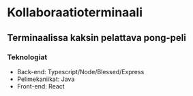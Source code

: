# Kollaboraatioterminaali

## Terminaalissa kaksin pelattava pong-peli

### Teknologiat

- Back-end: Typescript/Node/Blessed/Express
- Pelimekaniikat: Java
- Front-end: React
